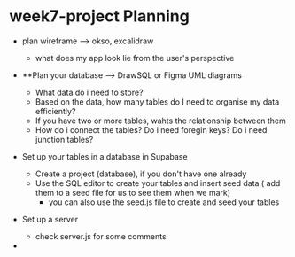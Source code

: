 # week7-project Planning

- plan wireframe --> okso, excalidraw

  - what does my app look lie from the user's perspective

- \*\*Plan your database --> DrawSQL or Figma UML diagrams

  - What data do i need to store?
  - Based on the data, how many tables do I need to organise my data efficiently?
  - If you have two or more tables, wahts the relationship between them
  - How do i connect the tables? Do i need foregin keys? Do i need junction tables?

- Set up your tables in a database in Supabase

  - Create a project (database), if you don't have one already
  - Use the SQL editor to create your tables and insert seed data ( add them to a seed file for us to see them when we mark)
    - you can also use the seed.js file to create and seed your tables

- Set up a server

  - check server.js for some comments

-
